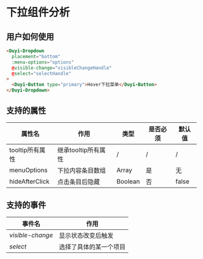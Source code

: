 # 下拉组件分析



## 用户如何使用

```html
<Duyi-Dropdown
  placement="bottom"
  :menu-options="options"
  @visible-change="visibleChangeHandle"
  @select="selectHandle"
>
  <Duyi-Button type="primary">Hover下拉菜单</Duyi-Button>
</Duyi-Dropdown>
```



## 支持的属性

| 属性名          | 作用                | 类型    | 是否必须 | 默认值 |
| --------------- | ------------------- | ------- | -------- | ------ |
| tooltip所有属性 | 继承tooltip所有属性 | /       | /        | /      |
| menuOptions     | 下拉内容条目数组    | Array   | 是       | 无     |
| hideAfterClick  | 点击条目后隐藏      | Boolean | 否       | false  |



## 支持的事件

| 事件名           | 作用                   |
| ---------------- | ---------------------- |
| *visible-change* | 显示状态改变后触发     |
| *select*         | 选择了具体的某一个项目 |

